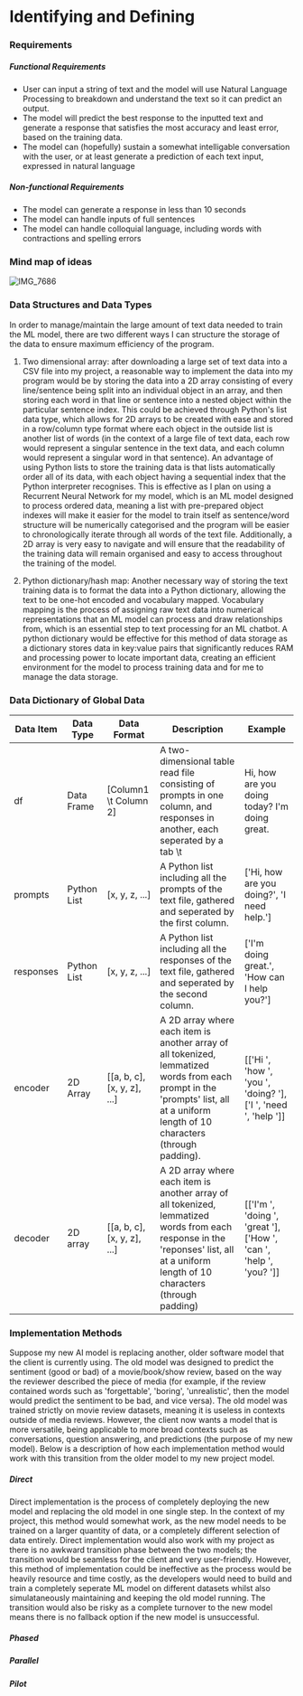 # Identifying and Defining
### Requirements
##### Functional Requirements
- User can input a string of text and the model will use Natural Language Processing to breakdown and understand the text so it can predict an output.
- The model will predict the best response to the inputted text and generate a response that satisfies the most accuracy and least error, based on the training data.
- The model can (hopefully) sustain a somewhat intelligable conversation with the user, or at least generate a prediction of each text input, expressed in natural language

##### Non-functional Requirements
- The model can generate a response in less than 10 seconds
- The model can handle inputs of full sentences
- The model can handle colloquial language, including words with contractions and spelling errors

### Mind map of ideas
 ![IMG_7686](https://github.com/user-attachments/assets/cc6f3507-78c4-4064-8120-73d5858fd8cd)

### Data Structures and Data Types
In order to manage/maintain the large amount of text data needed to train the ML model, there are two different ways I can structure the storage of the data to ensure maximum efficiency of the program.

1. Two dimensional array: after downloading a large set of text data into a CSV file into my project, a reasonable way to implement the data into my program would be by storing the data into a 2D array consisting of every line/sentence being split into an individual object in an array, and then storing each word in that line or sentence into a nested object within the particular sentence index. This could be achieved through Python's list data type, which allows for 2D arrays to be created with ease and stored in a row/column type format where each object in the outside list is another list of words (in the context of a large file of text data, each row would represent a singular sentence in the text data, and each column would represent a singular word in that sentence). An advantage of using Python lists to store the training data is that lists automatically order all of its data, with each object having a sequential index that the Python interpreter recognises. This is effective as I plan on using a Recurrent Neural Network for my model, which is an ML model designed to process ordered data, meaning a list with pre-prepared object indexes will make it easier for the model to train itself as sentence/word structure will be numerically categorised and the program will be easier to chronologically iterate through all words of the text file. Additionally, a 2D array is very easy to navigate and will ensure that the readability of the training data will remain organised and easy to access throughout the training of the model.
 
2. Python dictionary/hash map: Another necessary way of storing the text training data is to format the data into a Python dictionary, allowing the text to be one-hot encoded and vocabulary mapped. Vocabulary mapping is the process of assigning raw text data into numerical representations that an ML model can process and draw relationships from, which is an essential step to text processing for an ML chatbot. A python dictionary would be effective for this method of data storage as a dictionary stores data in key:value pairs that significantly reduces RAM and processing power to locate important data, creating an efficient environment for the model to process training data and for me to manage the data storage.


### Data Dictionary of Global Data

|Data Item|Data Type|Data Format|Description|Example|
|----|----|----|----|----|
|df|Data Frame|[Column1 \t Column 2]|A two-dimensional table read file consisting of prompts in one column, and responses in another, each seperated by a tab \t|Hi, how are you doing today?      I'm doing great.|
|prompts|Python List|[x, y, z, ...]|A Python list including all the prompts of the text file, gathered and seperated by the first column.|['Hi, how are you doing?', 'I need help.']|
|responses|Python List|[x, y, z, ...]|A Python list including all the responses of the text file, gathered and seperated by the second column.|['I'm doing great.', 'How can I help you?']|
|encoder|2D Array|[[a, b, c], [x, y, z], ...]|A 2D array  where each item is another array of all tokenized, lemmatized words from each prompt in the 'prompts' list, all at a uniform length of 10 characters (through padding).|[['Hi        ', 'how       ', 'you       ', 'doing?    '], ['I         ', 'need      ', 'help      ']]|
|decoder|2D array|[[a, b, c], [x, y, z], ...]|A 2D array  where each item is another array of all tokenized, lemmatized words from each response in the 'reponses' list, all at a uniform length of 10 characters (through padding)|[['I'm       ', 'doing     ', 'great     '], ['How       ', 'can       ', 'help      ', 'you?      ']]|


### Implementation Methods
Suppose my new AI model is replacing another, older software model that the client is currently using. The old model was designed to predict the sentiment (good or bad) of a movie/book/show review, based on the way the reviewer described the piece of media (for example, if the review contained words such as 'forgettable', 'boring', 'unrealistic', then the model would predict the sentiment to be bad, and vice versa). The old model was trained strictly on movie review datasets, meaning it is useless in contexts outside of media reviews. However, the client now wants a model that is more versatile, being applicable to more broad contexts such as conversations, question answering, and predictions (the purpose of my new model). Below is a description of how each implementation method would work with this transition from the older model to my new project model.

##### Direct
Direct implementation is the process of completely deploying the new model and replacing the old model in one single step. In the context of my project, this method would somewhat work, as the new model needs to be trained on a larger quantity of data, or a completely different selection of data entirely. Direct implementation would also work with my project as there is no awkward transition phase between the two models; the transition would be seamless for the client and very user-friendly. However, this method of implementation could be ineffective as the process would be heavily resource and time costly, as the developers would need to build and train a completely seperate ML model on different datasets whilst also simulataneously maintaining and keeping the old model running. The transition would also be risky as a complete turnover to the new model means there is no fallback option if the new model is unsuccessful.

##### Phased

##### Parallel

##### Pilot
